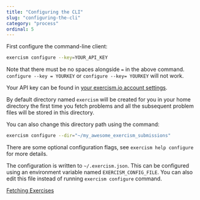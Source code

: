 ```yaml
---
title: "Configuring the CLI"
slug: "configuring-the-cli"
category: "process"
ordinal: 5
---
```


First configure the command-line client:

```bash
exercism configure --key=YOUR_API_KEY
```

Note that there must be no spaces alongside `=` in the above command.
`configure --key = YOURKEY` or `configure --key= YOURKEY` will not work.

Your API key can be found in [your exercism.io account settings](http://exercism.io/account).

By default directory named `exercism` will be created for you in your home
directory the first time you fetch problems and all the subsequent problem files
will be stored in this directory.

You can also change this directory path using the command:

```bash
exercism configure --dir="~/my_awesome_exercism_submissions"
```

There are some optional configuration
flags, see `exercism help configure` for more details.

The configuration is written to `~/.exercism.json`. This can be configured
using an environment variable named `EXERCISM_CONFIG_FILE`.
You can also edit this file instead of running `exercism configure` command.


<a class="secondary-button" href="fetching-exercises.html">Fetching Exercises</a>
